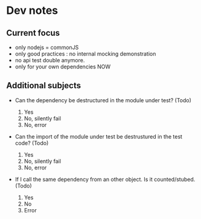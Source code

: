# Dev notes

## Current focus

- only nodejs = commonJS
- only good practices : no internal mocking demonstration
- no api test double anymore.
- only for your own dependencies NOW

## Additional subjects

- Can the dependency be destructured in the module under test? (Todo)

  1. Yes
  2. No, silently fail
  3. No, error

- Can the import of the module under test be destrustured in the test code? (Todo)

  1. Yes
  1. No, silently fail
  1. No, error

- If I call the same dependency from an other object. Is it counted/stubed. (Todo)

  1. Yes
  1. No
  1. Error
